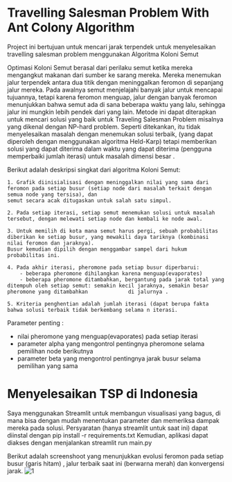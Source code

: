 # Travelling Salesman Problem With Ant Colony Algorithm
Project ini bertujuan untuk mencari jarak terpendek untuk menyelesaikan travelling salesman problem menggunakan Algoritma Koloni Semut

Optimasi Koloni Semut berasal dari perilaku semut ketika mereka mengangkut makanan dari sumber ke sarang mereka. Mereka menemukan jalur terpendek antara dua titik dengan meninggalkan feromon di sepanjang jalur mereka. Pada awalnya semut menjelajahi banyak jalur untuk mencapai tujuannya, tetapi karena feromon menguap, jalur dengan banyak feromon menunjukkan bahwa semut ada di sana beberapa waktu yang lalu, sehingga jalur ini mungkin lebih pendek dari yang lain. Metode ini dapat diterapkan untuk mencari solusi yang baik untuk Traveling Salesman Problem misalnya yang dikenal dengan NP-hard problem. Seperti ditekankan, itu tidak menyelesaikan masalah dengan menemukan solusi terbaik, (yang dapat diperoleh dengan menggunakan algoritma Held-Karp) tetapi memberikan solusi yang dapat diterima dalam waktu yang dapat diterima (pengguna memperbaiki jumlah iterasi) untuk masalah dimensi besar . 

Berikut adalah deskripsi singkat dari algoritma Koloni Semut: 

    1. Grafik diinisialisasi dengan meninggalkan nilai yang sama dari feromon pada setiap busur (setiap node dari masalah terkait dengan semua node yang tersisa), dan
    semut secara acak ditugaskan untuk salah satu simpul. 
    
    2. Pada setiap iterasi, setiap semut menemukan solusi untuk masalah tersebut, dengan melewati setiap node dan kembali ke node awal.
    
    3. Untuk memilih di kota mana semut harus pergi, sebuah probabilitas diberikan ke setiap busur, yang mewakili daya tariknya (kombinasi nilai feromon dan jaraknya).
    Busur kemudian dipilih dengan menggambar sampel dari hukum probabilitas ini. 
    
    4. Pada akhir iterasi, pheromone pada setiap busur diperbarui: 
        - beberapa pheromone dihilangkan karena menguap(evaporates)
        - beberapa pheromone ditambahkan, bergantung pada jarak total yang ditempuh oleh setiap semut: semakin kecil jaraknya, semakin besar pheromone yang ditambahkan             di jalurnya . 
        
    5. Kriteria penghentian adalah jumlah iterasi (dapat berupa fakta bahwa solusi terbaik tidak berkembang selama n iterasi.

Parameter penting : 
- nilai pheromone yang menguap(evaporates) pada setiap iterasi 
- parameter alpha yang mengontrol pentingnya pheromone selama pemilihan node berikutnya 
- parameter beta yang mengontrol pentingnya jarak busur selama pemilihan yang sama 

# Menyelesaikan TSP di Indonesia 

Saya menggunakan Streamlit untuk membangun visualisasi yang bagus, di mana bisa dengan mudah menentukan parameter dan memeriksa dampak mereka pada solusi. Persyaratan (hanya streamlit untuk saat ini) dapat diinstal dengan pip install -r requirements.txt Kemudian, aplikasi dapat diakses dengan menjalankan streamlit run main.py 

Berikut adalah screenshoot yang menunjukkan evolusi feromon pada setiap busur (garis hitam) , jalur terbaik saat ini (berwarna merah) dan konvergensi jarak.
![1](https://user-images.githubusercontent.com/84274028/214821419-c5143c5e-cca3-456a-a552-96317a0acfc8.JPG)

